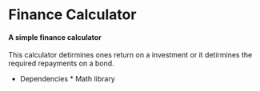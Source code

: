 # Finance Calculator
#### A simple finance calculator

This calculator detirmines ones return on a investment or it detirmines the required repayments on a bond.

* Dependencies *
Math library


